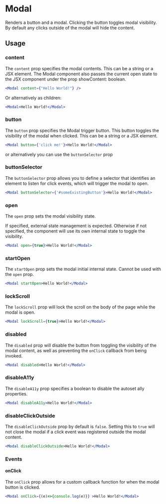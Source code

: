 # Modal

Renders a button and a modal. Clicking the button toggles modal visibility. By default any clicks outside of the modal will hide the content.

## Usage

### content
The `content` prop specifies the modal contents. This can be a string or a JSX element. The Modal component also passes the current open state to the JSX component under the prop showContent: boolean. 

```jsx
<Modal content={"Hello World!"} />
```
 
Or alternatively as children:

```jsx
<Modal>Hello World!</Modal>
```

### button
The `button` prop specifies the Modal trigger button. This button toggles the visibility of the modal when clicked. This can be a string or a JSX element.

```jsx
<Modal button={'click me!'}>Hello World!</Modal>
```

or alternatively you can use the `buttonSelector` prop 

### buttonSelector
The `buttonSelector` prop allows you to define a selector that identifies an element to listen for click events, which will trigger the modal to open.

```jsx
<Modal buttonSelector={'#someExistingButton'}>Hello World!</Modal>
```

### open
The `open` prop sets the modal visibility state. 

If specified, external state management is expected. Otherwise if not specified, the component will use its own internal state to toggle the visibility.

```jsx
<Modal open={true}>Hello World!</Modal>
```

### startOpen
The `startOpen` prop sets the modal initial internal state. Cannot be used with the `open` prop.

```jsx
<Modal startOpen>Hello World!</Modal>
```

### lockScroll
The `lockScroll` prop will lock the scroll on the body of the page while the modal is open. 

```jsx
<Modal lockScroll={true}>Hello World!</Modal>
```

### disabled
The `disabled` prop will disable the button from toggling the visibility of the modal content, as well as preventing the `onClick` callback from being invoked.

```jsx
<Modal disabled>Hello World!</Modal>
```

### disableA11y
The `disableA11y` prop specifies a boolean to disable the autoset ally properties.

```jsx
<Modal disableA11y>Hello World!</Modal>
```


### disableClickOutside
The `disableClickOutside` prop by default is `false`. Setting this to `true` will not close the modal if a click event was registered outside the modal content.

```jsx
<Modal disableClickOutside>Hello World!</Modal>
```

### Events

#### onClick
The `onClick` prop allows for a custom callback function for when the modal button is clicked.

```jsx
<Modal onClick={(e)=>{console.log(e)}} >Hello World!</Modal>
```
